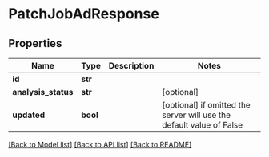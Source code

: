 # PatchJobAdResponse


## Properties
Name | Type | Description | Notes
------------ | ------------- | ------------- | -------------
**id** | **str** |  | 
**analysis_status** | **str** |  | [optional] 
**updated** | **bool** |  | [optional]  if omitted the server will use the default value of False

[[Back to Model list]](../README.md#documentation-for-models) [[Back to API list]](../README.md#documentation-for-api-endpoints) [[Back to README]](../README.md)


